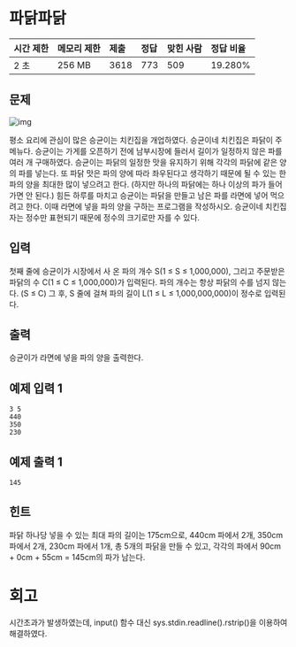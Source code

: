 # 파닭파닭

| 시간 제한 | 메모리 제한 | 제출 | 정답 | 맞힌 사람 | 정답 비율 |
| :-------- | :---------- | :--- | :--- | :-------- | :-------- |
| 2 초      | 256 MB      | 3618 | 773  | 509       | 19.280%   |

## 문제

![img](https://onlinejudgeimages.s3-ap-northeast-1.amazonaws.com/problem/14627/1.png)

평소 요리에 관심이 많은 승균이는 치킨집을 개업하였다. 승균이네 치킨집은 파닭이 주메뉴다. 승균이는 가게를 오픈하기 전에 남부시장에 들러서 길이가 일정하지 않은 파를 여러 개 구매하였다. 승균이는 파닭의 일정한 맛을 유지하기 위해 각각의 파닭에 같은 양의 파를 넣는다. 또 파닭 맛은 파의 양에 따라 좌우된다고 생각하기 때문에 될 수 있는 한 파의 양을 최대한 많이 넣으려고 한다. (하지만 하나의 파닭에는 하나 이상의 파가 들어가면 안 된다.) 힘든 하루를 마치고 승균이는 파닭을 만들고 남은 파를 라면에 넣어 먹으려고 한다. 이때 라면에 넣을 파의 양을 구하는 프로그램을 작성하시오. 승균이네 치킨집 자는 정수만 표현되기 때문에 정수의 크기로만 자를 수 있다.

## 입력

첫째 줄에 승균이가 시장에서 사 온 파의 개수 S(1 ≤ S ≤ 1,000,000), 그리고 주문받은 파닭의 수 C(1 ≤ C ≤ 1,000,000)가 입력된다. 파의 개수는 항상 파닭의 수를 넘지 않는다. (S ≤ C) 그 후, S 줄에 걸쳐 파의 길이 L(1 ≤ L ≤ 1,000,000,000)이 정수로 입력된다.

## 출력

승균이가 라면에 넣을 파의 양을 출력한다.

## 예제 입력 1

```
3 5
440
350
230
```

## 예제 출력 1

```
145
```

## 힌트

파닭 하나당 넣을 수 있는 최대 파의 길이는 175cm으로, 440cm 파에서 2개, 350cm 파에서 2개, 230cm 파에서 1개, 총 5개의 파닭을 만들 수 있고, 각각의 파에서 90cm + 0cm + 55cm = 145cm의 파가 남는다.

# 회고

시간초과가 발생하였는데, input() 함수 대신 sys.stdin.readline().rstrip()을 이용하여 해결하였다.
